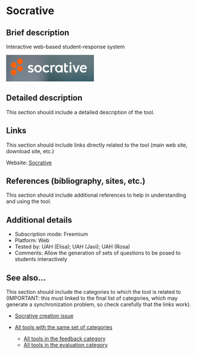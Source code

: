 # Socrative

## Brief description

Interactive web-based student-response system

![](images/Socrative.png)


## Detailed description

This section should include a detailed description of the tool.


## Links

This section should include links directly related to the tool (main web
site, download site, etc.)

Website: [Socrative](https://www.socrative.com/)


## References (bibliography, sites, etc.)

This section should include additional references to help in
understanding and using the tool.


## Additional details

- Subscription mode: Freemium
- Platform: Web
- Tested by: UAH (Elisa); UAH (Javi); UAH (Rosa)
- Comments: Allow the generation of sets of questions to be posed to students interactively


## See also...

This section should include the categories to which the tool is
related to (IMPORTANT: this must linked to the final list of
categories, which may generate a synchronization problem, so check
carefully that the links work).

- [Socrative creation issue](https://github.com/e-CLOSE/Toolbox/issues/14)
- [All tools with the same set of categories](https://github.com/e-CLOSE/Toolbox/issues?q=label%3A*TOOL*+label%3Afeedback+label%3Aevaluation)

  - [All tools in the feedback category](https://github.com/e-CLOSE/Toolbox/issues?q=label%3A*TOOL*+label%3Afeedback)
  - [All tools in the evaluation category](https://github.com/e-CLOSE/Toolbox/issues?q=label%3A*TOOL*+label%3Aevaluation)
